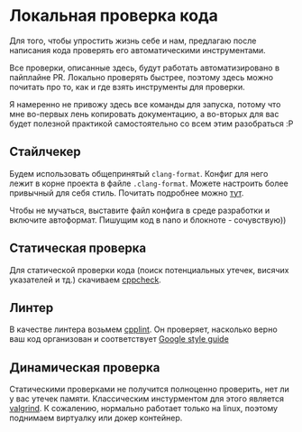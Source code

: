 # Локальная проверка кода

Для того, чтобы упростить жизнь себе и нам, предлагаю после написания кода проверять его автоматическими инструментами. 

Все проверки, описанные здесь, будут работать автоматизировано в пайплайне PR. Локально проверять быстрее, поэтому здесь можно почитать про то, как и где взять инструменты для проверки.

Я намеренно не привожу здесь все команды для запуска, потому что мне во-первых лень копировать документацию, а во-вторых для вас будет полезной практикой самостоятельно со всем этим разобраться :P 

## Стайлчекер 

Будем использовать общепринятый `clang-format`.  Конфиг для него лежит в корне проекта в файле `.clang-format`.
Можете настроить более привычный для себя стиль. Почитать подробнее можно [тут](https://clang.llvm.org/docs/ClangFormatStyleOptions.html).

Чтобы не мучаться, выставите файл конфига в среде разработки и включите автоформат. Пишущим код в nano и блокноте - сочувствую))

## Статическая проверка

Для статической проверки кода (поиск потенциальных утечек, висячих указателей и тд.) скачиваем [cppcheck](https://cppcheck.sourceforge.io/).

## Линтер

В качестве линтера возьмем [cpplint](https://github.com/cpplint/cpplint). Он проверяет, насколько верно ваш код организован и соответствует [Google style guide](https://google.github.io/styleguide/cppguide.html)

## Динамическая проверка

Статическими проверками не получится полноценно проверить, нет ли у вас утечек памяти. Классическим инстурментом для этого является [valgrind](https://valgrind.org/). К сожалению, нормально работает только на linux, поэтому поднимаем виртуалку или докер контейнер.
